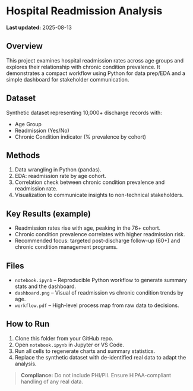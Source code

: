 # Hospital Readmission Analysis

**Last updated:** 2025-08-13

## Overview
This project examines hospital readmission rates across age groups and explores their relationship with chronic condition prevalence.
It demonstrates a compact workflow using Python for data prep/EDA and a simple dashboard for stakeholder communication.

## Dataset
Synthetic dataset representing 10,000+ discharge records with:
- Age Group
- Readmission (Yes/No)
- Chronic Condition indicator (% prevalence by cohort)

## Methods
1. Data wrangling in Python (pandas).
2. EDA: readmission rate by age cohort.
3. Correlation check between chronic condition prevalence and readmission rate.
4. Visualization to communicate insights to non-technical stakeholders.

## Key Results (example)
- Readmission rates rise with age, peaking in the 76+ cohort.
- Chronic condition prevalence correlates with higher readmission risk.
- Recommended focus: targeted post-discharge follow-up (60+) and chronic condition management programs.

## Files
- `notebook.ipynb` – Reproducible Python workflow to generate summary stats and the dashboard.
- `dashboard.png` – Visual of readmission vs chronic condition trends by age.
- `workflow.pdf` – High-level process map from raw data to decisions.

## How to Run
1. Clone this folder from your GitHub repo.
2. Open `notebook.ipynb` in Jupyter or VS Code.
3. Run all cells to regenerate charts and summary statistics.
4. Replace the synthetic dataset with de-identified real data to adapt the analysis.

> **Compliance:** Do not include PHI/PII. Ensure HIPAA-compliant handling of any real data.